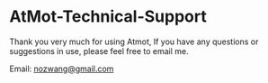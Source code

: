 # AtMot-Technical-Support

Thank you very much for using Atmot, If you have any questions or suggestions in use, please feel free to email me.

Email: nozwang@gmail.com
